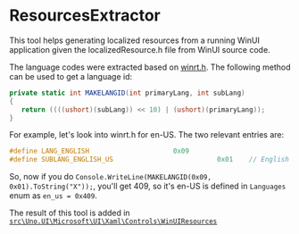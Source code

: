 # ResourcesExtractor

This tool helps generating localized resources from a running WinUI application given the localizedResource.h file from WinUI source code.

The language codes were extracted based on [winrt.h](https://raw.githubusercontent.com/dwmcore/WinSDK-Tools/78c9c2464212f8ecf16d6f20f072423b3ab76901/Include/10.0.25967.0/um/winrt.h). The following method can be used to get a language id:

```csharp
private static int MAKELANGID(int primaryLang, int subLang)
{
   return ((((ushort)(subLang)) << 10) | (ushort)(primaryLang));
}
```

For example, let's look into winrt.h for en-US. The two relevant entries are:

```c
#define LANG_ENGLISH                     0x09
#define SUBLANG_ENGLISH_US                          0x01    // English (USA)
```

So, now if you do `Console.WriteLine(MAKELANGID(0x09, 0x01).ToString("X"));`, you'll get 409, so it's en-US is defined in `Languages` enum as `en_us = 0x409`.

The result of this tool is added in [`src\Uno.UI\Microsoft\UI\Xaml\Controls\WinUIResources`](https://github.com/unoplatform/uno/tree/aba02b0fdaa2b529e19e4751843aed1cfc969fbf/src/Uno.UI/Microsoft/UI/Xaml/Controls/WinUIResources)
